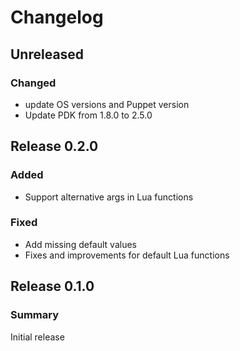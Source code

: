 # Changelog

## Unreleased

### Changed
* update OS versions and Puppet version
* Update PDK from 1.8.0 to 2.5.0

## Release 0.2.0

### Added
* Support alternative args in Lua functions

### Fixed
* Add missing default values
* Fixes and improvements for default Lua functions

## Release 0.1.0

### Summary
Initial release
